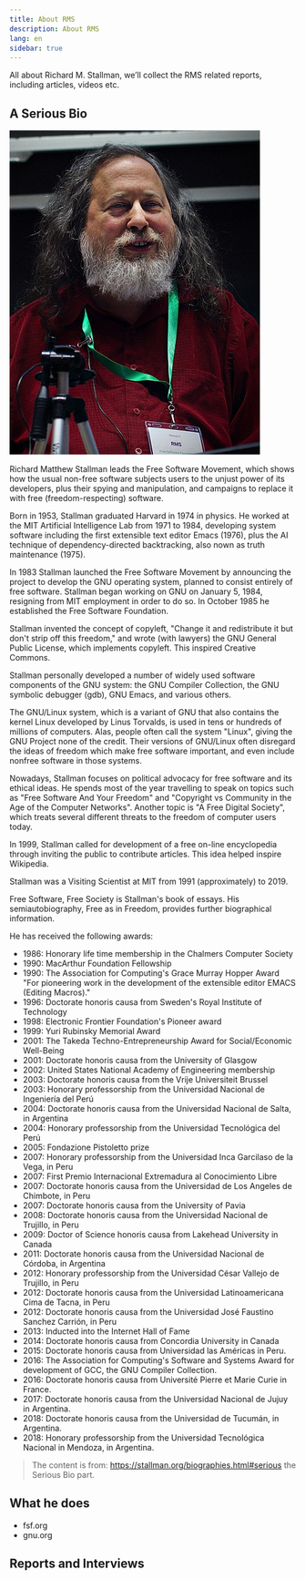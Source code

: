 ```yaml
---
title: About RMS
description: About RMS
lang: en
sidebar: true
---
```


All about Richard M. Stallman, we’ll collect the RMS related reports, including articles, videos etc.

## A Serious Bio

![RMS photo](../../static/images/Richard_Stallman_at_LibrePlanet_2019.jpg)

Richard Matthew Stallman leads the Free Software Movement, which shows how the usual non-free software subjects users to the unjust power of its developers, plus their spying and manipulation, and campaigns to replace it with free (freedom-respecting) software.

Born in 1953, Stallman graduated Harvard in 1974 in physics. He worked at the MIT Artificial Intelligence Lab from 1971 to 1984, developing system software including the first extensible text editor Emacs (1976), plus the AI technique of dependency-directed backtracking, also nown as truth maintenance (1975).

In 1983 Stallman launched the Free Software Movement by announcing the project to develop the GNU operating system, planned to consist entirely of free software. Stallman began working on GNU on January 5, 1984, resigning from MIT employment in order to do so. In October 1985 he established the Free Software Foundation.

Stallman invented the concept of copyleft, "Change it and redistribute it but don't strip off this freedom," and wrote (with lawyers) the GNU General Public License, which implements copyleft. This inspired Creative Commons.

Stallman personally developed a number of widely used software components of the GNU system: the GNU Compiler Collection, the GNU symbolic debugger (gdb), GNU Emacs, and various others.

The GNU/Linux system, which is a variant of GNU that also contains the kernel Linux developed by Linus Torvalds, is used in tens or hundreds of millions of computers. Alas, people often call the system "Linux", giving the GNU Project none of the credit.
Their versions of GNU/Linux often disregard the ideas of freedom which make free software important, and even include nonfree software in those systems.

Nowadays, Stallman focuses on political advocacy for free software and its ethical ideas. He spends most of the year travelling to speak on topics such as "Free Software And Your Freedom" and "Copyright vs Community in the Age of the Computer Networks". Another topic is "A Free Digital Society", which treats several different threats to the freedom of computer users today.

In 1999, Stallman called for development of a free on-line encyclopedia through inviting the public to contribute articles. This idea helped inspire Wikipedia.

Stallman was a Visiting Scientist at MIT from 1991 (approximately) to 2019.

Free Software, Free Society is Stallman's book of essays. His semiautobiography, Free as in Freedom, provides further biographical information.

He has received the following awards:

- 1986: Honorary life time membership in the Chalmers Computer Society
- 1990: MacArthur Foundation Fellowship
- 1990: The Association for Computing's Grace Murray Hopper Award "For pioneering work in the development of the extensible editor EMACS (Editing Macros)."
- 1996: Doctorate honoris causa from Sweden's Royal Institute of Technology
- 1998: Electronic Frontier Foundation's Pioneer award
- 1999: Yuri Rubinsky Memorial Award
- 2001: The Takeda Techno-Entrepreneurship Award for Social/Economic Well-Being
- 2001: Doctorate honoris causa from the University of Glasgow
- 2002: United States National Academy of Engineering membership
- 2003: Doctorate honoris causa from the Vrije Universiteit Brussel
- 2003: Honorary professorship from the Universidad Nacional de Ingeniería del Perú
- 2004: Doctorate honoris causa from the Universidad Nacional de Salta, in Argentina
- 2004: Honorary professorship from the Universidad Tecnológica del Perú
- 2005: Fondazione Pistoletto prize
- 2007: Honorary professorship from the Universidad Inca Garcilaso de la Vega, in Peru
- 2007: First Premio Internacional Extremadura al Conocimiento Libre
- 2007: Doctorate honoris causa from the Universidad de Los Angeles de Chimbote, in Peru
- 2007: Doctorate honoris causa from the University of Pavia
- 2008: Doctorate honoris causa from the Universidad Nacional de Trujillo, in Peru
- 2009: Doctor of Science honoris causa from Lakehead University in Canada
- 2011: Doctorate honoris causa from the Universidad Nacional de Córdoba, in Argentina
- 2012: Honorary professorship from the Universidad César Vallejo de Trujillo, in Peru
- 2012: Doctorate honoris causa from the Universidad Latinoamericana Cima de Tacna, in Peru
- 2012: Doctorate honoris causa from the Universidad José Faustino Sanchez Carrión, in Peru
- 2013: Inducted into the Internet Hall of Fame
- 2014: Doctorate honoris causa from Concordia University in Canada
- 2015: Doctorate honoris causa from Universidad las Américas in Peru.
- 2016: The Association for Computing's Software and Systems Award for development of GCC, the GNU Compiler Collection.
- 2016: Doctorate honoris causa from Université Pierre et Marie Curie in France.
- 2017: Doctorate honoris causa from the Universidad Nacional de Jujuy in Argentina.
- 2018: Doctorate honoris causa from the Universidad de Tucumán, in Argentina.
- 2018: Honorary professorship from the Universidad Tecnológica Nacional in Mendoza, in Argentina.

> The content is from: https://stallman.org/biographies.html#serious the Serious Bio part.

## What he does

- fsf.org
- gnu.org

## Reports and Interviews
